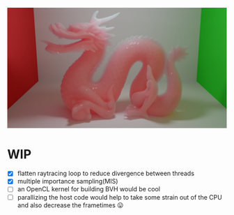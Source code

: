 ![header](header.png)

# WIP
- [X] flatten raytracing loop to reduce divergence between threads
- [X] multiple importance sampling(MIS)
- [ ] an OpenCL kernel for building BVH would be cool
- [ ] parallizing the host code would help to take some strain out of the CPU and also decrease the frametimes  :stuck_out_tongue:
